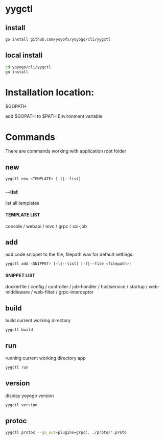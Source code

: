 # yygctl 
## install
```bash
go install github.com/yoyofx/yoyogo/cli/yygctl
```

## local install
```bash
cd yoyogo/cli/yygctl
go install
```

# Installation location:
$GOPATH

add $GOPATH to $PATH Environment variable

# Commands
There are commands working with application root folder
## new 
```bash
yygctl new <TEMPLATE> [-l|--list]
```
### --list
list all templates
#### TEMPLATE LIST
console / webapi / mvc / grpc / xxl-job

## add
add code snippet to the file, filepath was for default settings.
```bash
yygctl add <SNIPPET> [-l|--list] [-f|--file <filepath>]
```
#### SNIPPET LIST
dockerfile / config / controller / job-handler / hostservice / startup / web-middleware / web-filter / grpc-interceptor

## build
build current working directory
```bash
yygctl build
```

## run
running current working directory app
```bash
yygctl run
```

## version
display yoyogo version
```bash
yygctl version
```

## protoc
```bash
yygctl protoc --go_out=plugins=grpc:. ./proto/*.proto
```

